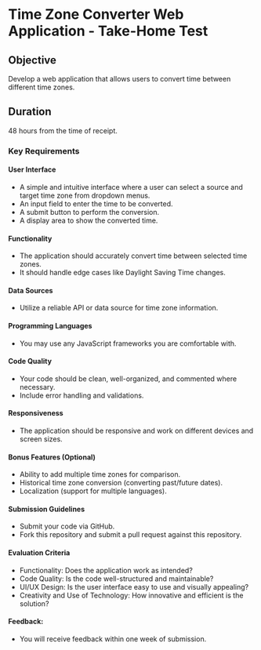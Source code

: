# Time Zone Converter Web Application - Take-Home Test

## Objective
Develop a web application that allows users to convert time between different time zones.

## Duration
48 hours from the time of receipt.

### Key Requirements

#### User Interface
- A simple and intuitive interface where a user can select a source and target time zone from dropdown menus.
- An input field to enter the time to be converted.
- A submit button to perform the conversion.
- A display area to show the converted time.

#### Functionality

- The application should accurately convert time between selected time zones.
- It should handle edge cases like Daylight Saving Time changes.

#### Data Sources

- Utilize a reliable API or data source for time zone information.

#### Programming Languages

- You may use any JavaScript frameworks you are comfortable with.

#### Code Quality

- Your code should be clean, well-organized, and commented where necessary.
- Include error handling and validations.

#### Responsiveness

- The application should be responsive and work on different devices and screen sizes.

#### Bonus Features (Optional)
- Ability to add multiple time zones for comparison.
- Historical time zone conversion (converting past/future dates).
- Localization (support for multiple languages).

#### Submission Guidelines

- Submit your code via GitHub.
- Fork this repository and submit a pull request against this repository.

#### Evaluation Criteria

- Functionality: Does the application work as intended?
- Code Quality: Is the code well-structured and maintainable?
- UI/UX Design: Is the user interface easy to use and visually appealing?
- Creativity and Use of Technology: How innovative and efficient is the solution?


#### Feedback:
- You will receive feedback within one week of submission.

